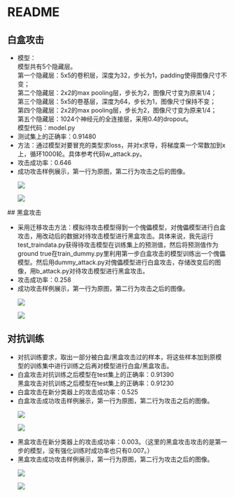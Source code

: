 # README
## 白盒攻击
<ul>
  <li>
  模型：<br>  
  模型共有5个隐藏层。<br>
  第一个隐藏层：5x5的卷积层，深度为32，步长为1，padding使得图像尺寸不变；<br>
  第二个隐藏层：2x2的max pooling层，步长为2，图像尺寸变为原来1/4；<br>
  第三个隐藏层：5x5的卷基层，深度为64，步长为1，图像尺寸保持不变；<br>
  第四个隐藏层：2x2的max pooling层，步长为2，图像尺寸变为原来1/4；<br>
  第五个隐藏层：1024个神经元的全连接层，采用0.4的dropout。<br>
  模型代码：model.py
  </li>
  <li>
  测试集上的正确率：0.91480
  </li>
  <li>
  方法：通过模型对要冒充的类型求loss，并对x求导，将梯度乘一个常数加到x上，循环1000轮。具体参考代码w_attack.py。
  </li>
  <li>
  攻击成功率：0.646
  </li>
  <li>
  成功攻击样例展示，第一行为原图，第二行为攻击之后的图像。<br>
    <p><img src="https://img-blog.csdnimg.cn/20191102143738960.png"></p>  
    <p><img src="https://img-blog.csdnimg.cn/2019110214380492.png"></p>
  </li>
</ul>
## 黑盒攻击
<ul>
  <li> 采用迁移攻击方法：模拟待攻击模型得到一个傀儡模型，对傀儡模型进行白盒攻击，用改动后的数据对待攻击模型进行黑盒攻击。具体来说，我先运行test_traindata.py获得待攻击模型在训练集上的预测值，然后将预测值作为ground true在train_dummy.py里利用第一步白盒攻击的模型训练出一个傀儡模型。然后用dummy_attack.py对傀儡模型进行白盒攻击，存储改变后的图像，用b_attack.py对待攻击模型进行黑盒攻击。</li>
  <li>攻击成功率：0.258</li>
  <li>
  成功攻击样例展示，第一行为原图，第二行为攻击之后的图像。 <br>
    <p><img src="https://img-blog.csdnimg.cn/20191102143818514.png"></p>  
    <p><img src="https://img-blog.csdnimg.cn/20191102143847573.png"></p> 
  </li>
</ul>

## 对抗训练
<ul>
<li> 对抗训练要求，取出一部分被白盒/黑盒攻击过的样本，将这些样本加到原模型的训练集中进行训练之后再对模型进行白盒/黑盒攻击。</li>
<li> 白盒攻击对抗训练之后模型在test集上的正确率：0.91390<br>
    黑盒攻击对抗训练之后模型在test集上的正确率：0.91230
</li>
<li> 白盒攻击在新分类器上的攻击成功率：0.525</li>
<li> 白盒攻击成功攻击样例展示，第一行为原图，第二行为攻击之后的图像。<br>
    <p><img src="https://img-blog.csdnimg.cn/20191102143900629.png"></p>  
    <p><img src="https://img-blog.csdnimg.cn/20191102143910338.png"></p> </li>
<li> 黑盒攻击在新分类器上的攻击成功率：0.003。（这里的黑盒攻击攻击的是第一步的模型，没有强化训练时成功率也只有0.007。）</li>
<li> 黑盒攻击成功攻击样例展示，第一行为原图，第二行为攻击之后的图像。<br>
    <p><img src="https://img-blog.csdnimg.cn/20191102143923416.png"></p>  
    <p><img src="https://img-blog.csdnimg.cn/20191102143945555.png"></p> </li>
</ul>
